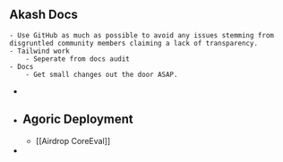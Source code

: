 ## Akash Docs
	- Use GitHub as much as possible to avoid any issues stemming from disgruntled community members claiming a lack of transparency.
	- Tailwind work
		- Seperate from docs audit
	- Docs
		- Get small changes out the door ASAP.
-
- ## Agoric Deployment
	- [[Airdrop CoreEval]]
-